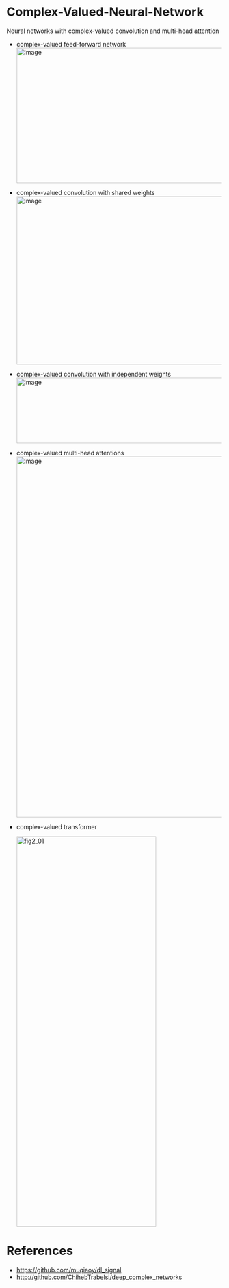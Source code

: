 # Complex-Valued-Neural-Network
Neural networks with complex-valued convolution and multi-head attention

- complex-valued feed-forward network
  <img width="1204" height="316" alt="image" src="https://github.com/user-attachments/assets/bef70233-a9da-41ff-a57b-08c7012d78d8" />

- complex-valued convolution with shared weights
  <img width="835" height="393" alt="image" src="https://github.com/user-attachments/assets/b40ace21-678b-42b2-b676-f743be2825b9" />

- complex-valued convolution with independent weights
  <img width="624" height="153" alt="image" src="https://github.com/user-attachments/assets/fe7bcc1b-7cc3-4611-a8fd-6c9626138304" />

- complex-valued multi-head attentions
  <img width="1939" height="843" alt="image" src="https://github.com/user-attachments/assets/e956fd21-533e-4791-8426-e5494bba3b05" />

- complex-valued transformer
  
  <img width="326" height="912" alt="fig2_01" src="https://github.com/user-attachments/assets/990ced73-69a7-4d76-8360-6ba82d434c72" />

# References
- https://github.com/muqiaoy/dl_signal
- http://github.com/ChihebTrabelsi/deep_complex_networks
